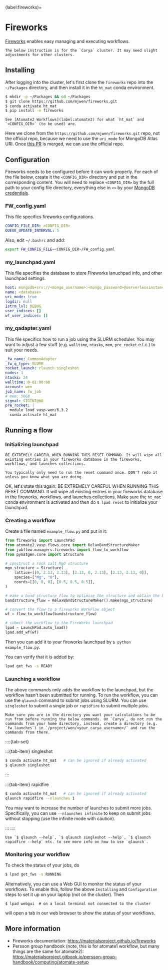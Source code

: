 (label:fireworks)=

# Fireworks

[Fireworks](https://materialsproject.github.io/fireworks) enables easy managing and executing workflows.

```{note}
The below instruction is for the `Carya` cluster. It may need slight adjustments for other clusters.
```

## Installing

After logging into the cluster, let's first clone the `fireworks` repo into the `~/Packages` directory, and then install it in the `ht_mat` conda environment.

```bash
$ mkdir -p ~/Packages && cd ~/Packages
$ git clone https://github.com/mjwen/fireworks.git
$ conda activate ht_mat
$ pip install -e fireworks
```

```{note}
See [Atomate2 Workflows](label:atomate2) for what `ht_mat` and `<CONFIG_DIR>` (to be used) are.
```

Here we clone from the `https://github.com/mjwen/fireworks.git` repo, not the official repo, because we need to use the `uri_mode` for MongoDB Atlas URI. Once [this PR](https://github.com/materialsproject/fireworks/pull/494) is merged, we can use the official repo.

## Configuration

Fireworks needs to be configured before it can work properly. For each of the file below, create it the `<CONFIG_DIR>` directory and put in the corresponding content. You will need to replace `<CONFIG_DIR>` by the full path to your config file directory, everything else in `<>` by your [MongoDB credentials](label:database).

### FW_config.yaml

This file specifics fireworks configurations.

```yaml
CONFIG_FILE_DIR: <CONFIG_DIR>
QUEUE_UPDATE_INTERVAL: 5
```

Also, edit `~/.bashrc` and add:

```bash
export FW_CONFIG_FILE=<CONFIG_DIR>/FW_config.yaml
```

### my_launchpad.yaml

This file specifies the database to store Fireworks lanuchpad info, and other launchpad settings.

```yaml
host: mongodb+srv://<mongo_username>:<mongo_password>@serverlessinstance0.nisxfj9.mongodb.net/?retryWrites=true&w=majority
name: <database>
uri_mode: true
logdir: null
Istrm_lvl: DEBUG
user_indices: []
wf_user_indices: []
```

### my_qadapter.yaml

This file specifics how to run a job using the SLURM scheduler. You may want to adjust a few stuff (e.g. `walltime`, `ntasks`, `mem`, `pre_rocket` e.t.c.) to suit your needs.

```yaml
_fw_name: CommonAdapter
_fw_q_type: SLURM
rocket_launch: rlaunch singleshot
nodes: 1
ntasks: 24
walltime: 0-01:00:00
account: wen
job_name: fw_job
# mem: 50GB
signal: SIGINT@60
pre_rocket: |
  module load vasp-wen/6.3.2
  conda activate ht_mat
```

## Running a flow

### Initializing launchpad

```{warning}
BE EXTREMELY CAREFUL WHEN RUNNING THIS RESET COMMAND. It will wipe all existing entries in your fireworks database in the fireworks, workflows, and launches collections.
```

```{warning}
You typically only need to run the reset command once. DON'T redo it unless you know what you are doing.
```

OK, let's state this again: BE EXTREMELY CAREFUL WHEN RUNNING THIS RESET COMMAND. It will wipe all existing entries in your fireworks database in the fireworks, workflows, and launches collections. Make sure the `ht_mat` conda environment is activated and then do `$ lpad reset` to initialize your launchpad.

### Creating a workflow

Create a file named `example_flow.py` and put in it:

```python
from fireworks import LaunchPad
from atomate2.vasp.flows.core import RelaxBandStructureMaker
from jobflow.managers.fireworks import flow_to_workflow
from pymatgen.core import Structure

# construct a rock salt MgO structure
mgo_structure = Structure(
    lattice=[[0, 2.13, 2.13], [2.13, 0, 2.13], [2.13, 2.13, 0]],
    species=["Mg", "O"],
    coords=[[0, 0, 0], [0.5, 0.5, 0.5]],
)

# make a band structure flow to optimise the structure and obtain the band structure
bandstructure_flow = RelaxBandStructureMaker().make(mgo_structure)

# convert the flow to a fireworks WorkFlow object
wf = flow_to_workflow(bandstructure_flow)

# submit the workflow to the FireWorks launchpad
lpad = LaunchPad.auto_load()
lpad.add_wf(wf)
```

Then you can add it to your fireworks launchpad by `$ python example_flow.py`.

You can verify that it is added by:

```bash
lpad get_fws -s READY
```

### Launching a workflow

The above commands only adds the workflow to the launchpad, but the workflow hasn't been submitted for running. To run the workflow, you can use the `qlaunch` command to submit jobs using SLURM. You can use `singleshot` to submit a single job or `rapidfire` to submit multiple jobs.

```{warning}
Make sure you are in the directory you want your calculations to be run from before running the below commands. On `Carya`, do not run the commands from your home directory, instead, create a directory (e.g. `fw_launches`) in `/project/wen/<your_carya_username>/` and run the commands from there.
```

::::{tab-set}

:::{tab-item} singleshot

```bash
$ conda activate ht_mat   # can be ignored if already activated
$ qlaunch singleshot
```

:::

:::{tab-item} rapidfire

```bash
$ conda activate ht_mat   # can be ignored if already activated
qlaunch rapidfire --nlaunches 1
```

You may want to increase the number of launches to submit more jobs.
Specifically, you can use `--nlaunches infinite` to keep on submit jobs without stopping (use the infinite mode with caution).

:::
::::

```{note}
Use `$ qlaunch --help`, `$ qlaunch singleshot --help`, `$ qlaunch rapidfire --help` etc. to see more info on how to use `qlaunch`.
```

### Monitoring your workflow

To check the status of your jobs, do

```bash
$ lpad get_fws -s RUNNING
```

Alternatively, you can use a Web GUI to monitor the status of your workflows. To enable this, follow the above `Installing` and `Configuration` steps to set it up on your laptop (not on the cluster). Then

```
$ lpad webgui  # on a local terminal not connected to the cluster
```

will open a tab in our web browser to show the status of your workflows.

## More information

- Fireworks documentation: https://materialsproject.github.io/fireworks
- Persson group handbook (note, this is for atomate1 workflow, but many things are the same for atomate2): https://materialsproject.gitbook.io/persson-group-handbook/computing/atomate-setup
